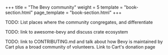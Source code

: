 +++
title = "The Bevy community"
weight = 5
template = "book-section.html"
page_template = "book-section.html"
+++

TODO: List places where the community congregates, and differentiate

TODO: link to awesome-bevy and discuss crate ecosystem

TODO: link to CONTRIBUTING.md and talk about how Bevy is maintained by Cart plus a broad community of volunteers.
Link to Cart's donation page

